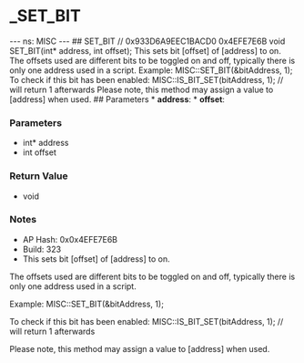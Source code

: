 # _SET_BIT

--- ns: MISC --- ## SET_BIT  // 0x933D6A9EEC1BACD0 0x4EFE7E6B void SET_BIT(int* address, int offset);  This sets bit [offset] of [address] to on. The offsets used are different bits to be toggled on and off, typically there is only one address used in a script. Example: MISC::SET_BIT(&bitAddress, 1); To check if this bit has been enabled: MISC::IS_BIT_SET(bitAddress, 1); // will return 1 afterwards Please note, this method may assign a value to [address] when used.  ## Parameters * **address**: * **offset**:

### Parameters
* int* address
* int offset

### Return Value
* void

### Notes
* AP Hash: 0x0x4EFE7E6B
* Build: 323
* This sets bit [offset] of [address] to on.

The offsets used are different bits to be toggled on and off, typically there is only one address used in a script.

Example:
MISC::SET_BIT(&bitAddress, 1);

To check if this bit has been enabled:
MISC::IS_BIT_SET(bitAddress, 1); // will return 1 afterwards

Please note, this method may assign a value to [address] when used.


